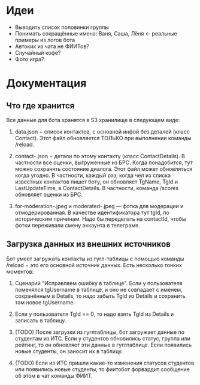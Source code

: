 ﻿# Идеи

* Выводить список половинки группы
* Понимать сокращённые имена: Ваня, Саша, Лёня ← реальные примеры из логов бота
* Автокик из чата не ФИИТов?
* Случайный кофе?
* Фото игра?


# Документация

## Что где хранится

Все данные для бота хранятся в S3 хранилище в следующем виде:

1. data.json − список контактов, с основной инфой без деталей (класс Contact).
Этот файл обновляется ТОЛЬКО при выполнении команды /reload.

2. contact-<contactId>.json − детали по этому контакту (класс ContactDetails).
В частности все оценки, выгруженные из БРС.
Когда понадобится, тут можно сохранять состояние диалога.
Этот файл может обновляться когда угодно.
В частности, каждый раз, когда чел из списка известных контактов пишет боту, он обновляет TgName, TgId и
LastUpdateTime, в ContactDetails.
В частности, команда /scores обновляет оценки из БРС.

3. for-moderation-<tgId>.jpeg и moderated-<tgId>.jpeg — фотка для модерации и отмодерированная.
В качестве идентификатора тут tgId, по историческим причинам. Надо бы переделать на contactId,
чтобы фотки переживали смену аккаунта в телеграме.

## Загрузка данных из внешних источников

Бот умеет загружать контакты из гугл-таблицы с помощью команды /reload − это его основной источник данных.
Есть несколько тонких моментов:

1. Сценарий "Исправляем ошибку в таблице".
Если у пользователя поменялся tgUsername в таблице, и оно не совпадает с именем,
сохранённым в Details, то надо забыть TgId из Details и сохранить там новое tgUsername.

2. Если у пользователя TgId == 0, то надо взять TgId из Details и записать в таблицу.

3. (TODO) После загрузки из гуглтаблицы, бот загружает данные по студентам из ИТС.
Если у студентов обновились статус, группа или рейтинг, то он обновляет эти данные в гуглтаблице.
Если появились новые студенты, он заносит их в таблицу.

4. (TODO) Если из ИТС пришли какие-то изменения статусов студентов или появились новые студенты,
то фиитобот форвардит сообщение об этом в чат команды ФИИТ.
